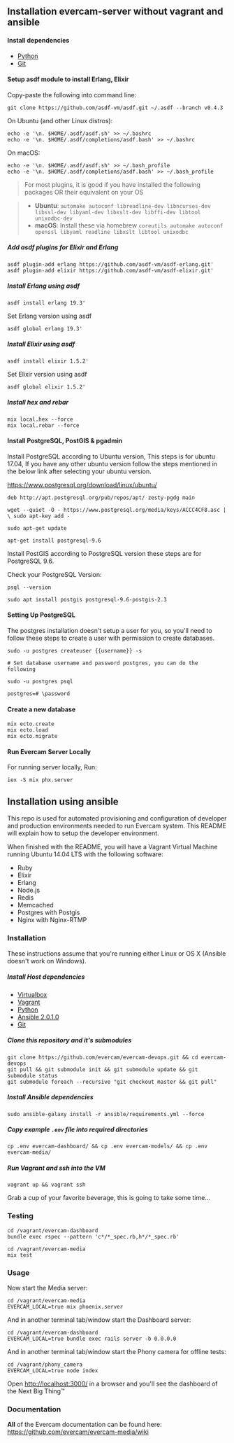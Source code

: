 ## Installation evercam-server without vagrant and ansible

#### Install dependencies

* [Python](https://www.python.org/downloads/)
* [Git](http://git-scm.com/downloads)

#### Setup asdf module to install Erlang, Elixir

Copy-paste the following into command line:

```
git clone https://github.com/asdf-vm/asdf.git ~/.asdf --branch v0.4.3
```

On Ubuntu (and other Linux distros):

```
echo -e '\n. $HOME/.asdf/asdf.sh' >> ~/.bashrc
echo -e '\n. $HOME/.asdf/completions/asdf.bash' >> ~/.bashrc
```

On macOS:

```
echo -e '\n. $HOME/.asdf/asdf.sh' >> ~/.bash_profile
echo -e '\n. $HOME/.asdf/completions/asdf.bash' >> ~/.bash_profile
```

> For most plugins, it is good if you have installed the following packages OR their equivalent on your OS

> * **Ubuntu**: `automake autoconf libreadline-dev libncurses-dev libssl-dev libyaml-dev libxslt-dev libffi-dev libtool unixodbc-dev`
> * **macOS**: Install these via homebrew `coreutils automake autoconf openssl libyaml readline libxslt libtool unixodbc`

##### Add asdf plugins for Elixir and Erlang

```
asdf plugin-add erlang https://github.com/asdf-vm/asdf-erlang.git'
asdf plugin-add elixir https://github.com/asdf-vm/asdf-elixir.git'
```

##### Install Erlang using asdf

```
asdf install erlang 19.3'
```

Set Erlang version using asdf

```
asdf global erlang 19.3'
```

##### Install Elixir using asdf

```
asdf install elixir 1.5.2'
```

Set Elixir version using asdf
```
asdf global elixir 1.5.2'
```

##### Install hex and rebar

```
mix local.hex --force
mix local.rebar --force
```

#### Install PostgreSQL, PostGIS & pgadmin
Install PostgreSQL according to Ubuntu version, This steps is for ubuntu 17.04, If you have any other ubuntu version follow the steps mentioned in the below link after selecting your ubuntu version.

https://www.postgresql.org/download/linux/ubuntu/

`deb http://apt.postgresql.org/pub/repos/apt/ zesty-pgdg main`

`wget --quiet -O - https://www.postgresql.org/media/keys/ACCC4CF8.asc | \ sudo apt-key add -`

`sudo apt-get update`

`apt-get install postgresql-9.6`

Install PostGIS according to PostgreSQL version these steps are for PostgreSQL 9.6.

Check your PostgreSQL Version:

`psql --version`

`sudo apt install postgis postgresql-9.6-postgis-2.3`

#### Setting Up PostgreSQL
The postgres installation doesn't setup a user for you, so you'll need to follow these steps to create a user with permission to create databases.

`sudo -u postgres createuser {{username}} -s`

`# Set database username and password postgres, you can do the following`

`sudo -u postgres psql`

`postgres=# \password`

#### Create a new database

```
mix ecto.create
mix ecto.load
mix ecto.migrate
```

#### Run Evercam Server Locally
For running server locally, Run:

`iex -S mix phx.server`

## Installation using ansible

This repo is used for automated provisioning and configuration of developer and production environments needed to run Evercam system. This README will explain how to setup the developer environment.

When finished with the README, you will have a Vagrant Virtual Machine running Ubuntu 14.04 LTS with the following software:

* Ruby
* Elixir
* Erlang
* Node.js
* Redis
* Memcached
* Postgres with Postgis
* Nginx with Nginx-RTMP

### Installation

These instructions assume that you're running either Linux or OS X (Ansible doesn't work on Windows).

##### Install Host dependencies

* [Virtualbox](https://www.virtualbox.org/wiki/Downloads)
* [Vagrant](http://www.vagrantup.com/downloads.html)
* [Python](https://www.python.org/downloads/)
* [Ansible 2.0.1.0](http://docs.ansible.com/ansible/intro_installation.html)
* [Git](http://git-scm.com/downloads)

##### Clone this repository and it's submodules

```
git clone https://github.com/evercam/evercam-devops.git && cd evercam-devops
git pull && git submodule init && git submodule update && git submodule status
git submodule foreach --recursive "git checkout master && git pull"
```

##### Install Ansible dependencies

```
sudo ansible-galaxy install -r ansible/requirements.yml --force
```

##### Copy example `.env` file into required directories

```
cp .env evercam-dashboard/ && cp .env evercam-models/ && cp .env evercam-media/
```

##### Run Vagrant and ssh into the VM

```
vagrant up && vagrant ssh
```

Grab a cup of your favorite beverage, this is going to take some time...

### Testing

```
cd /vagrant/evercam-dashboard
bundle exec rspec --pattern 'c*/*_spec.rb,h*/*_spec.rb'

cd /vagrant/evercam-media
mix test
```

### Usage

Now start the Media server:

```
cd /vagrant/evercam-media
EVERCAM_LOCAL=true mix phoenix.server
```

And in another terminal tab/window start the Dashboard server:

```
cd /vagrant/evercam-dashboard
EVERCAM_LOCAL=true bundle exec rails server -b 0.0.0.0
```

And in another terminal tab/window start the Phony camera for offline tests:

```
cd /vagrant/phony_camera
EVERCAM_LOCAL=true node index
```

Open [http://localhost:3000/](http://localhost:3000/) in a browser and you'll see the dashboard of the Next Big Thing&trade;

### Documentation

**All** of the Evercam documentation can be found here: https://github.com/evercam/evercam-media/wiki
